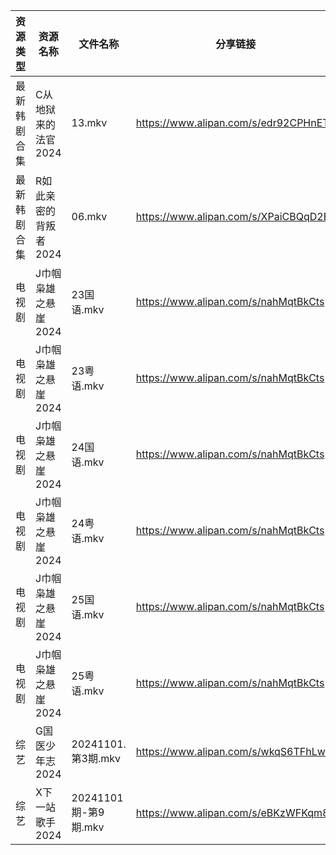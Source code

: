 | 资源类型   | 资源名称          | 文件名称              | 分享链接                                 | 更新时间                |
| ------ | ------------- | ----------------- | ------------------------------------ | ------------------- |
| 最新韩剧合集 | C从地狱来的法官2024  | 13.mkv            | https://www.alipan.com/s/edr92CPHnET | 2024-11-02 00:05:08 |
| 最新韩剧合集 | R如此亲密的背叛者2024 | 06.mkv            | https://www.alipan.com/s/XPaiCBQqD2E | 2024-11-02 00:06:17 |
| 电视剧    | J巾帼枭雄之悬崖2024  | 23国语.mkv          | https://www.alipan.com/s/nahMqtBkCts | 2024-11-02 00:05:47 |
| 电视剧    | J巾帼枭雄之悬崖2024  | 23粤语.mkv          | https://www.alipan.com/s/nahMqtBkCts | 2024-11-02 00:05:47 |
| 电视剧    | J巾帼枭雄之悬崖2024  | 24国语.mkv          | https://www.alipan.com/s/nahMqtBkCts | 2024-11-02 00:05:47 |
| 电视剧    | J巾帼枭雄之悬崖2024  | 24粤语.mkv          | https://www.alipan.com/s/nahMqtBkCts | 2024-11-02 00:05:47 |
| 电视剧    | J巾帼枭雄之悬崖2024  | 25国语.mkv          | https://www.alipan.com/s/nahMqtBkCts | 2024-11-02 00:05:46 |
| 电视剧    | J巾帼枭雄之悬崖2024  | 25粤语.mkv          | https://www.alipan.com/s/nahMqtBkCts | 2024-11-02 00:05:46 |
| 综艺     | G国医少年志2024    | 20241101.第3期.mkv  | https://www.alipan.com/s/wkqS6TFhLw8 | 2024-11-02 00:06:59 |
| 综艺     | X下一站歌手2024    | 20241101期-第9期.mkv | https://www.alipan.com/s/eBKzWFKqm82 | 2024-11-02 00:08:48 |
